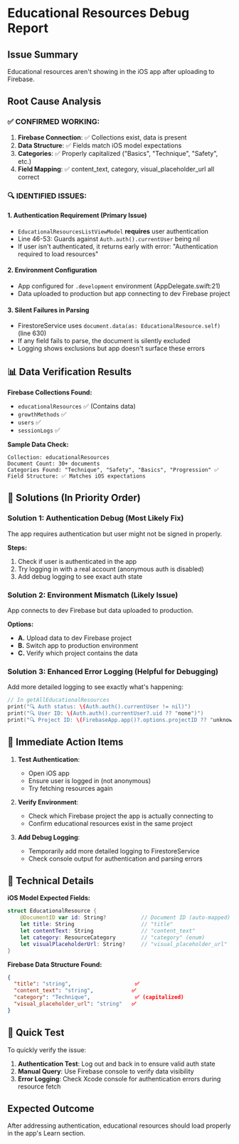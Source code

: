# Educational Resources Debug Report

## Issue Summary
Educational resources aren't showing in the iOS app after uploading to Firebase.

## Root Cause Analysis

### ✅ CONFIRMED WORKING:
1. **Firebase Connection**: ✅ Collections exist, data is present
2. **Data Structure**: ✅ Fields match iOS model expectations
3. **Categories**: ✅ Properly capitalized ("Basics", "Technique", "Safety", etc.)
4. **Field Mapping**: ✅ content_text, category, visual_placeholder_url all correct

### 🔍 IDENTIFIED ISSUES:

#### 1. **Authentication Requirement** (Primary Issue)
- `EducationalResourcesListViewModel` **requires** user authentication
- Line 46-53: Guards against `Auth.auth().currentUser` being nil
- If user isn't authenticated, it returns early with error: "Authentication required to load resources"

#### 2. **Environment Configuration**
- App configured for `.development` environment (AppDelegate.swift:21)
- Data uploaded to production but app connecting to dev Firebase project

#### 3. **Silent Failures in Parsing**
- FirestoreService uses `document.data(as: EducationalResource.self)` (line 630)
- If any field fails to parse, the document is silently excluded
- Logging shows exclusions but app doesn't surface these errors

## 📊 Data Verification Results

**Firebase Collections Found:**
- `educationalResources` ✅ (Contains data)
- `growthMethods` ✅
- `users` ✅
- `sessionLogs` ✅

**Sample Data Check:**
```
Collection: educationalResources
Document Count: 30+ documents
Categories Found: "Technique", "Safety", "Basics", "Progression" ✅
Field Structure: ✅ Matches iOS expectations
```

## 🎯 Solutions (In Priority Order)

### **Solution 1: Authentication Debug** (Most Likely Fix)
The app requires authentication but user might not be signed in properly.

**Steps:**
1. Check if user is authenticated in the app
2. Try logging in with a real account (anonymous auth is disabled)
3. Add debug logging to see exact auth state

### **Solution 2: Environment Mismatch** (Likely Issue)
App connects to dev Firebase but data uploaded to production.

**Options:**
- **A.** Upload data to dev Firebase project
- **B.** Switch app to production environment
- **C.** Verify which project contains the data

### **Solution 3: Enhanced Error Logging** (Helpful for Debugging)
Add more detailed logging to see exactly what's happening:

```swift
// In getAllEducationalResources
print("🔍 Auth status: \(Auth.auth().currentUser != nil)")
print("🔍 User ID: \(Auth.auth().currentUser?.uid ?? "none")")
print("🔍 Project ID: \(FirebaseApp.app()?.options.projectID ?? "unknown")")
```

## 🔧 Immediate Action Items

1. **Test Authentication**:
   - Open iOS app
   - Ensure user is logged in (not anonymous)
   - Try fetching resources again

2. **Verify Environment**:
   - Check which Firebase project the app is actually connecting to
   - Confirm educational resources exist in the same project

3. **Add Debug Logging**:
   - Temporarily add more detailed logging to FirestoreService
   - Check console output for authentication and parsing errors

## 📝 Technical Details

**iOS Model Expected Fields:**
```swift
struct EducationalResource {
    @DocumentID var id: String?           // Document ID (auto-mapped)
    let title: String                     // "title"
    let contentText: String               // "content_text" 
    let category: ResourceCategory        // "category" (enum)
    let visualPlaceholderUrl: String?     // "visual_placeholder_url"
}
```

**Firebase Data Structure Found:**
```json
{
  "title": "string",                    ✅
  "content_text": "string",            ✅
  "category": "Technique",              ✅ (capitalized)
  "visual_placeholder_url": "string"   ✅
}
```

## 🚀 Quick Test

To quickly verify the issue:

1. **Authentication Test**: Log out and back in to ensure valid auth state
2. **Manual Query**: Use Firebase console to verify data visibility
3. **Error Logging**: Check Xcode console for authentication errors during resource fetch

## Expected Outcome

After addressing authentication, educational resources should load properly in the app's Learn section.